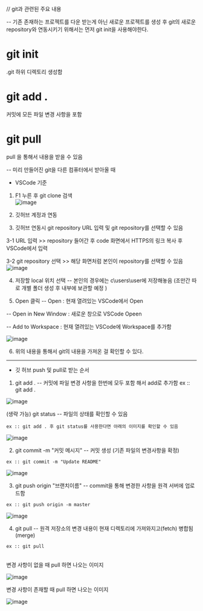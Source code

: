 // git과 관련된 주요 내용 

-- 기존 존재하는 프로젝트를 다운 받는게 아닌 새로운 프로젝트를 생성 후 git의 새로운 repository와 연동시키기 위해서는 먼저 git init을 사용해야한다. 
# git init 
.git 하위 디렉토리 생성함 

# git add . 
커밋에 모든 파일 변경 사항을 포함 

# git pull 
pull 을 통해서 내용을 받을 수 있음 

-- 미리 만들어진 git을 다른 컴퓨터에서 받아올 때  

* VSCode 기준 
1. F1 누른 후 git clone 검색 <br/> 
![image](https://github.com/user-attachments/assets/cc710286-9e9f-4865-88e3-2ccb5fa57097)

2. 깃허브 계정과 연동 

3. 깃허브 연동시 git repository URL 입력 및 git repository를 선택할 수 있음 

 3-1  URL 입력 >> repository 들어간 후 code 화면에서 HTTPS의 링크 복사 후 VSCode에서 입력 

 3-2 git repository 선택 >> 해당 화면처럼 본인이 repository를 선택할 수 있음 
![image](https://github.com/user-attachments/assets/0efa5971-0e65-41c9-b072-c49959d97d9d)


4. 저장할 local 위치 선택 
-- 본인의 경우에는 c\users\user에 저장해놓음 (조만간 따로 개별 폴더 생성 후 내부에 보관할 예정 )

5. Open 클릭 
-- Open : 현재 열려있는 VSCode에서 Open 

-- Open in New Window : 새로운 창으로 VSCode Opeen

-- Add to Workspace : 현재 열려있는 VSCode에 Workspace를 추가함 

![image](https://github.com/user-attachments/assets/1c549d35-8d59-4bbf-99ae-859569d0a878)


6. 위의 내용을 통해서 git의 내용을 가져온 걸 확인할 수 있다. 


<hr>

* 깃 허브 push 및 pull로 받는 순서 

1. git add .
-- 커밋에 파일 변경 사항을 한번에 모두 포함 해서 add로 추가함 
ex :: git add . 

![image](https://github.com/user-attachments/assets/bbb93289-63bc-4460-8976-d04be5069d63)


(생략 가능)
git status 
--  파일의 상태를 확인할 수 있음 
```
ex :: git add . 후 git status를 사용한다면 아래의 이미지를 확인할 수 있음 
```

![image](https://github.com/user-attachments/assets/b2678a52-99e9-4707-8eed-e30d6f338259)


2. git commit -m "커밋 메시지" 
--  커밋 생성 (기존 파일의 변경사항을 확정)
   
```
ex :: git commit -m "Update README" 
```
![image](https://github.com/user-attachments/assets/e9ca93c7-0074-41b8-8110-50b53d3446fc)

3. git push origin "브랜치이름" 
--  commit을 통해 변경한 사항을 원격 서버에 업로드함
   
```
ex :: git push origin -m master 
```

![image](https://github.com/user-attachments/assets/205a8841-bb4c-4de1-9bd0-e71d15aadb45)


4.  git pull 
-- 원격 저장소의 변경 내용이 현재 디렉토리에 가져와지고(fetch) 병합됨 (merge)

```
ex :: git pull
```

<br>
변경 사항이 없을 때 pull 하면 나오는 이미지 
 
![image](https://github.com/user-attachments/assets/ecc9babf-2c7e-4825-8b72-962437081dac)


변경 사항이 존재할 때 pull 하면 나오는 이미지 

![image](https://github.com/user-attachments/assets/969ba6b2-ec13-4998-aafb-31c8d63cddf7)


